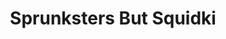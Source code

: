 ---
slug: sprunksters-but-squidki
title: Sprunksters But Squidki
description: "Sprunksters But Squidki is an exciting online game. Play for free directly in your browser!"
icon: /images/new_mods/Sprunksters But Sprunki.png
url: https://wowtbc.net/sprunkin/sprunksters-but-sprunki/index.html
previewImage: /images/new_mods/Sprunksters But Sprunki.png
type: new mods

# SEO配置
seo:
  title: "Sprunksters But Squidki - Play Free Online Game | Fun Browser Games"
  description: "Sprunksters But Squidki - Play this fun online game for free in your browser. No download required!"
  ogImage: "/images/new_mods/Sprunksters But Sprunki.png"
  keywords: "sprunksters-but-squidki, online game, browser game, free game, new mods game, play online"

videoUrls:
  - https://www.youtube.com/embed/example1
  - https://www.youtube.com/embed/example2

whyPlay:
  title: "Why Play Sprunksters But Squidki?"
  items:
    - "Immersive Gameplay: Sprunksters But Squidki offers an engaging and immersive gaming experience that will keep you entertained for hours"
    - "Challenging Levels: Test your skills with increasingly difficult challenges and obstacles"
    - "Beautiful Graphics: Enjoy stunning visuals and smooth animations that bring the game world to life"
    - "Regular Updates: New content and features are added regularly to keep the game fresh and exciting"
    - "Free to Play: Experience all the fun without spending a penny"
    - "Community Features: Connect with other players, share strategies, and compete for high scores"
    - "Cross-Platform: Play on any device with a web browser, no downloads required"

features:
  title: "Key Features of Sprunksters But Squidki"
  image: "/images/new_mods/Sprunksters But Sprunki.png"
  items:
    - "Intuitive Controls: Easy to learn controls make Sprunksters But Squidki accessible for players of all skill levels"
    - "Multiple Game Modes: Enjoy various gameplay options that provide different challenges and experiences"
    - "Character Customization: Personalize your gaming experience with unique characters and items"
    - "Achievement System: Complete special tasks to earn rewards and recognition"
    - "Leaderboards: Compete with players worldwide and see who can achieve the highest scores"

characteristics:
  title: "Game Characteristics"
  image: "/images/new_mods/Sprunksters But Sprunki.png"
  items:
    - "Genre: New mods game with elements of strategy and skill"
    - "Difficulty: Suitable for both casual gamers and those seeking a challenge"
    - "Play Time: Quick sessions or extended gameplay, depending on your preference"
    - "Art Style: Vibrant and engaging visuals that enhance the gaming experience"
    - "Sound Design: Immersive audio that complements the gameplay perfectly"

info: "Sprunksters But Squidki is an exciting online game that offers players a unique and engaging gaming experience. With its intuitive controls, stunning visuals, and challenging gameplay, Sprunksters But Squidki provides hours of entertainment for players of all ages and skill levels. Whether you're looking for a quick gaming session during a break or an extended play session, Sprunksters But Squidki delivers an immersive experience that will keep you coming back for more. The game features multiple levels of increasing difficulty, ensuring that players are constantly challenged as they progress. With regular updates adding new content and features, Sprunksters But Squidki remains fresh and exciting, providing endless entertainment options for its growing community of players."

howToPlayIntro: "Welcome to Sprunksters But Squidki! This guide will walk you through the basics and help you master the game. Whether you're a beginner or looking to improve your skills, these tips and instructions will enhance your gaming experience."

howToPlaySteps:
  - title: "Getting Started"
    description: "Begin your Sprunksters But Squidki adventure by familiarizing yourself with the controls. Use your keyboard or mouse to navigate through the game interface. The tutorial will guide you through the basic mechanics and help you understand the objectives."
  - title: "Understanding the Objectives"
    description: "In Sprunksters But Squidki, your main goal is to progress through levels by completing specific objectives. Each level presents unique challenges that require different strategies and approaches."
  - title: "Mastering the Controls"
    description: "Practice using the controls to improve your precision and reaction time. Sprunksters But Squidki requires quick reflexes and strategic thinking to overcome obstacles and defeat opponents."
  - title: "Utilizing Power-ups"
    description: "Collect power-ups throughout the game to enhance your abilities and overcome difficult challenges. Each power-up offers unique advantages that can be crucial for success."
  - title: "Developing Strategies"
    description: "As you progress in Sprunksters But Squidki, develop effective strategies for different scenarios. Analyze patterns, anticipate challenges, and adapt your approach to maximize your performance."

faq:
  title: "Frequently Asked Questions about Sprunksters But Squidki"
  items:
    - question: "Is Sprunksters But Squidki free to play?"
      answer: "Yes, Sprunksters But Squidki is completely free to play directly in your web browser. No downloads or purchases are required to enjoy the full game experience."
    - question: "Can I play Sprunksters But Squidki on mobile devices?"
      answer: "Yes, Sprunksters But Squidki is optimized for both desktop and mobile play. You can enjoy the game on any device with a web browser and internet connection."
    - question: "Are there any in-game purchases?"
      answer: "While Sprunksters But Squidki is free to play, there may be optional in-game purchases available for cosmetic items or additional features that don't affect core gameplay."
    - question: "How often is Sprunksters But Squidki updated?"
      answer: "The developers regularly update Sprunksters But Squidki with new content, features, and improvements based on player feedback and game performance."
    - question: "Can I play Sprunksters But Squidki offline?"
      answer: "Currently, Sprunksters But Squidki requires an internet connection to play as it's a browser-based online game."
    - question: "Is Sprunksters But Squidki suitable for children?"
      answer: "Yes, Sprunksters But Squidki is designed to be family-friendly and suitable for players of all ages."
    - question: "How do I report bugs or issues?"
      answer: "If you encounter any problems while playing Sprunksters But Squidki, you can report them through the game's support page or contact the developers directly through their website."
    - question: "Still Have Questions?"
      answer: "If you have additional questions about Sprunksters But Squidki that aren't covered in this FAQ, please visit our support center or contact our customer service team for assistance."
---
